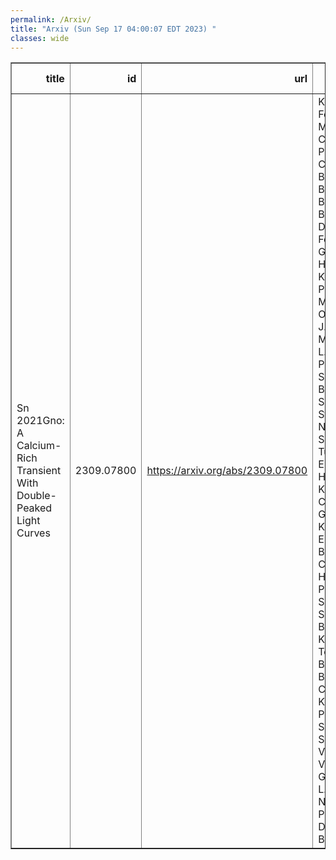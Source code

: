 ```yaml
---
permalink: /Arxiv/
title: "Arxiv (Sun Sep 17 04:00:07 EDT 2023) "
classes: wide
---
```

<table border="1" class="dataframe">
  <thead>
    <tr style="text-align: right;">
      <th>title</th>
      <th>id</th>
      <th>url</th>
      <th>authors</th>
      <th>Local Authors</th>
    </tr>
  </thead>
  <tbody>
    <tr>
      <td>Sn 2021Gno: A Calcium-Rich Transient With Double-Peaked Light Curves</td>
      <td>2309.07800</td>
      <td><a href="https://arxiv.org/abs/2309.07800" target="_blank">https://arxiv.org/abs/2309.07800</a></td>
      <td>K. Ertini, G. Folatelli, L. Martinez, M. C. Bersten, J. P. Anderson, C. Ashall, E. Baron, S. Bose, P. J. Brown, C. Burns, J. M. Derkacy, L. Ferrari, L. Galbany, E. Hsiao, S. Kumar, J. Lu, P. Mazzali, N. Morrell, M. Orellana, P. J. Pessi, M. M. Phillips, A. L. Piro, A. Polin, M. Shahbandeh, B. J. Shappee, M. Stritzinger, N. B. Suntzeff, M. Tucker, N. Elias-Rosa, H. Kuncarayakti, C. P. Gutiérrez, A. Kozyreva, T. E. Müller-Bravo, T. -W. Chen, J. T. Hinkle, A. V. Payne, P. Székely, T. Szalai, B. Barna, R. Könyves-Tóth, D. Bánhidi, I. B. Bíró, I. Csányi, L. Kriskovits, A. Pál, Zs. Szabó, R. Szakáts, K. Vida, J. Vinkó, M. Gromadzki, L. Harvey, M. Nicholl, E. Paraskeva, D. R. Young, B. Englert</td>
      <td>Michael Tucker, Subhash Bose</td>
    </tr>
  </tbody>
</table>